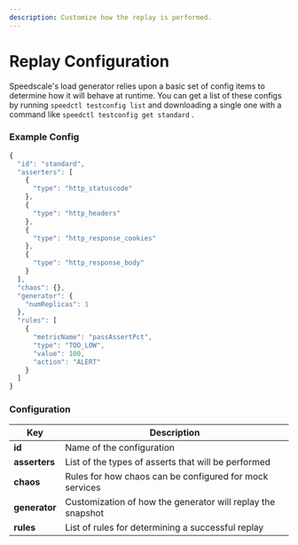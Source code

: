 ```yaml
---
description: Customize how the replay is performed.
---
```


# Replay Configuration

Speedscale's load generator relies upon a basic set of config items to determine how it will behave at runtime. You can get a list of these configs by running `speedctl testconfig list` and downloading a single one with a command like `speedctl testconfig get standard` .

### Example Config

```javascript
{
  "id": "standard",
  "asserters": [
    {
      "type": "http_statuscode"
    },
    {
      "type": "http_headers"
    },
    {
      "type": "http_response_cookies"
    },
    {
      "type": "http_response_body"
    }
  ],
  "chaos": {},
  "generator": {
    "numReplicas": 1
  },
  "rules": [
    {
      "metricName": "passAssertPct",
      "type": "TOO_LOW",
      "value": 100,
      "action": "ALERT"
    }
  ]
}

```

### Configuration

| Key           | Description                                                 |
| ------------- | ----------------------------------------------------------- |
| **id**        | Name of the configuration                                   |
| **asserters** | List of the types of asserts that will be performed         |
| **chaos**     | Rules for how chaos can be configured for mock services     |
| **generator** | Customization of how the generator will replay the snapshot |
| **rules**     | List of rules for determining a successful replay           |

###

###

###

###
